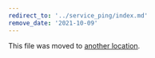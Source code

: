 ```yaml
---
redirect_to: '../service_ping/index.md'
remove_date: '2021-10-09'
---
```


This file was moved to [another location](../service_ping/index.md).

<!-- This redirect file can be deleted after <2021-10-09>. -->
<!-- Before deletion, see: https://docs.gitlab.com/ee/development/documentation/#move-or-rename-a-page -->
